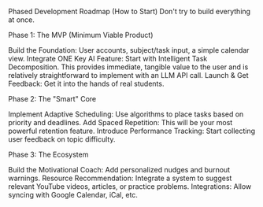 Phased Development Roadmap (How to Start)
Don't try to build everything at once.

Phase 1: The MVP (Minimum Viable Product)

Build the Foundation: User accounts, subject/task input, a simple calendar view.
Integrate ONE Key AI Feature: Start with Intelligent Task Decomposition. This provides immediate, tangible value to the user and is relatively straightforward to implement with an LLM API call.
Launch & Get Feedback: Get it into the hands of real students.

Phase 2: The "Smart" Core

Implement Adaptive Scheduling: Use algorithms to place tasks based on priority and deadlines.
Add Spaced Repetition: This will be your most powerful retention feature.
Introduce Performance Tracking: Start collecting user feedback on topic difficulty.

Phase 3: The Ecosystem

Build the Motivational Coach: Add personalized nudges and burnout warnings.
Resource Recommendation: Integrate a system to suggest relevant YouTube videos, articles, or practice problems.
Integrations: Allow syncing with Google Calendar, iCal, etc.
